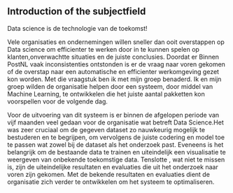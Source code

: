 ## Introduction of the subjectfield

Data science is de technologie van de toekomst!

Vele organisaties en ondernemingen willen sneller dan ooit overstappen op Data science om efficienter te werken door in te kunnen spelen op klanten,onverwachtte situaties en de juiste conclusies. Doordat er Binnen PostNL vaak inconsistenties ontstonden is er de vraag naar voren gekomen of de overstap naar een automatische en efficienter werkomgeving gezet kon worden. Met die vraagstuk ben ik met mijn groep benaderd. Ik en mijn groep wilden de organisatie helpen door een systeem, door middel van Machine Learning, te ontwikkelen die het juiste aantal pakketten kon voorspellen voor de volgende dag. 

Voor de uitvoering van dit systeem is er binnen de afgelopen periode van vijf maanden veel gedaan voor de organisatie wat betreft Data Science.Het was zeer cruciaal om de gegeven dataset zo nauwkeurig mogelijk te bestuderen en te begrijpen, om vervolgens  de juiste codering en model toe te passen wat zowel bij de dataset als het onderzoek past. Eveneens  is het belangrijk om de bestaande data te trainen en uiteindelijk een visualisatie te weergeven van onbekende toekomstige data. Tenslotte , wat niet te missen is, zijn de uiteindelijke resultaten en evaluaties die uit het onderzoek naar voren zijn gekomen. Met de bekende resultaten en evaluaties dient de organisatie zich verder te ontwikkelen om het systeem te optimaliseren.
